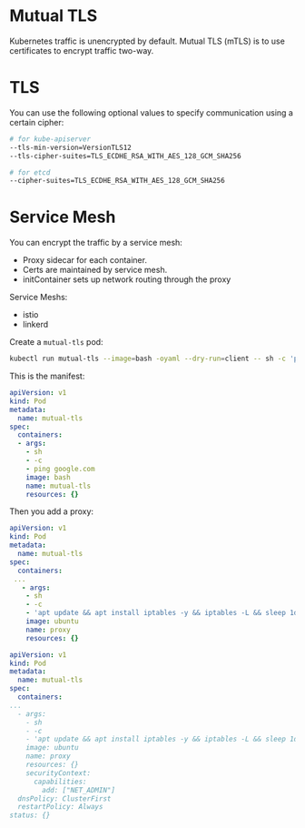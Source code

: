# Mutual TLS

Kubernetes traffic is unencrypted by default. Mutual TLS (mTLS) is to use certificates to encrypt traffic two-way.

# TLS

You can use the following optional values to specify communication using a certain cipher:

```sh
# for kube-apiserver
--tls-min-version=VersionTLS12
--tls-cipher-suites=TLS_ECDHE_RSA_WITH_AES_128_GCM_SHA256

# for etcd
--cipher-suites=TLS_ECDHE_RSA_WITH_AES_128_GCM_SHA256
```

# Service Mesh

You can encrypt the traffic by a service mesh:
- Proxy sidecar for each container. 
- Certs are maintained by service mesh.
- initContainer sets up network routing through the proxy

Service Meshs:
- istio
- linkerd

Create a `mutual-tls` pod:

```sh
kubectl run mutual-tls --image=bash -oyaml --dry-run=client -- sh -c 'ping google.com' > mutual-tls.yaml
```

This is the manifest:

```yaml
apiVersion: v1
kind: Pod
metadata:
  name: mutual-tls
spec:
  containers:
  - args:
    - sh
    - -c
    - ping google.com
    image: bash
    name: mutual-tls
    resources: {}
```

Then you add a proxy:

```yaml
apiVersion: v1
kind: Pod
metadata:
  name: mutual-tls
spec:
  containers:
 ...
   - args:
    - sh
    - -c
    - 'apt update && apt install iptables -y && iptables -L && sleep 1d'
    image: ubuntu
    name: proxy
    resources: {}
```

```yaml
apiVersion: v1
kind: Pod
metadata:
  name: mutual-tls
spec:
  containers:
...
  - args:
    - sh
    - -c
    - 'apt update && apt install iptables -y && iptables -L && sleep 1d'
    image: ubuntu
    name: proxy
    resources: {}
    securityContext:
      capabilities:
        add: ["NET_ADMIN"]
  dnsPolicy: ClusterFirst
  restartPolicy: Always
status: {}
```

